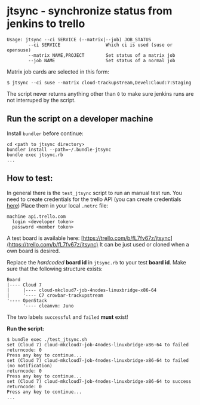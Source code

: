 # jtsync - synchronize status from jenkins to trello
    Usage: jtsync --ci SERVICE (--matrix|--job) JOB_STATUS
            --ci SERVICE                 Which ci is used (suse or opensuse)
            --matrix NAME,PROJECT        Set status of a matrix job
            --job NAME                   Set status of a normal job

Matrix job cards are selected in this form:

    $ jtsync --ci suse --matrix cloud-trackupstream,Devel:Cloud:7:Staging

The script never returns anything other than `0` to make sure jenkins runs are not interruped
by the script.


## Run the script on a developer machine
Install `bundler` before continue:

    cd <path to jtsync directory>
    bundler install --path=~/.bundle-jtsync
    bundle exec jtsync.rb
    ...

## How to test:
In general there is the `test_jtsync` script to run an manual test run. You need
to create credentials for the trello API (you can create credentials [here](https://trello.com/app-key))
Place them in your local `.netrc` file:

    machine api.trello.com
      login <developer token>
      password <member token>


A test board is available here: [https://trello.com/b/fL7fv67z/jtsync](https://trello.com/b/fL7fv67z/jtsync)
It can be just used or cloned when a own board is desired.

Replace the _hardcoded_ __board id__ in `jtsync.rb` to your test __board id__.
Make sure that the following structure exists:

    Board
    |---- Cloud 7
    |     |---- cloud-mkcloud7-job-4nodes-linuxbridge-x86-64
    |     '---- C7 crowbar-trackupstream
    '---- OpenStack
          '---- cleanvm: Juno

The two labels `successful` and `failed` __must__ exist!

__Run the script:__

    $ bundle exec ./test_jtsync.sh
    set (Cloud 7) cloud-mkcloud7-job-4nodes-linuxbridge-x86-64 to failed
    returncode: 0
    Press any key to continue... 
    set (Cloud 7) cloud-mkcloud7-job-4nodes-linuxbridge-x86-64 to failed (no notification)
    returncode: 0
    Press any key to continue... 
    set (Cloud 7) cloud-mkcloud7-job-4nodes-linuxbridge-x86-64 to success
    returncode: 0
    Press any key to continue...
    ...
